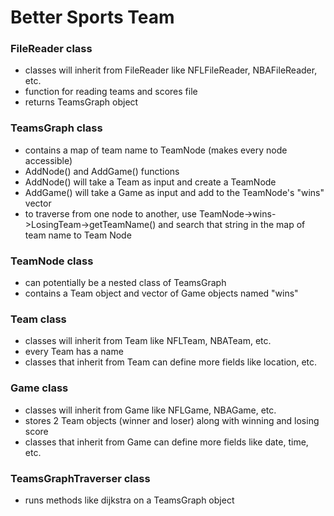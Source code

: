 # Better Sports Team

### FileReader class
- classes will inherit from FileReader like NFLFileReader, NBAFileReader, etc.
- function for reading teams and scores file
- returns TeamsGraph object

### TeamsGraph class
- contains a map of team name to TeamNode (makes every node accessible)
- AddNode() and AddGame() functions
- AddNode() will take a Team as input and create a TeamNode
- AddGame() will take a Game as input and add to the TeamNode's "wins" vector
- to traverse from one node to another, use TeamNode->wins->LosingTeam->getTeamName() and search that string in the map of team name to Team Node

### TeamNode class
- can potentially be a nested class of TeamsGraph
- contains a Team object and vector of Game objects named "wins"

### Team class
- classes will inherit from Team like NFLTeam, NBATeam, etc.
- every Team has a name
- classes that inherit from Team can define more fields like location, etc.

### Game class
- classes will inherit from Game like NFLGame, NBAGame, etc.
- stores 2 Team objects (winner and loser) along with winning and losing score
- classes that inherit from Game can define more fields like date, time, etc.

### TeamsGraphTraverser class
- runs methods like dijkstra on a TeamsGraph object